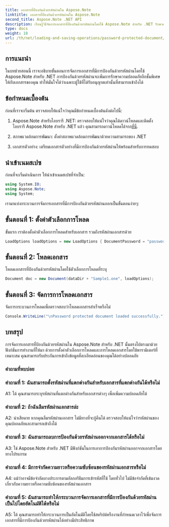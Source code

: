 ```yaml
---
title: เอกสารที่ป้องกันด้วยรหัสผ่านใน Aspose.Note
linktitle: เอกสารที่ป้องกันด้วยรหัสผ่านใน Aspose.Note
second_title: Aspose.Note .NET API
description: เรียนรู้วิธีจัดการเอกสารที่ป้องกันด้วยรหัสผ่านโดยใช้ Aspose.Note สำหรับ .NET รักษาความปลอดภัยข้อมูลที่ละเอียดอ่อนของคุณได้อย่างง่ายดาย
type: docs
weight: 18
url: /th/net/loading-and-saving-operations/password-protected-document/
---
```

## การแนะนำ

ในบทช่วยสอนนี้ เราจะอธิบายขั้นตอนการจัดการเอกสารที่มีการป้องกันด้วยรหัสผ่านโดยใช้ Aspose.Note สำหรับ .NET การป้องกันด้วยรหัสผ่านจะเพิ่มการรักษาความปลอดภัยอีกชั้นพิเศษให้กับเอกสารของคุณ ทำให้มั่นใจได้ว่าเฉพาะผู้ใช้ที่ได้รับอนุญาตเท่านั้นที่สามารถเข้าถึงได้

## ข้อกำหนดเบื้องต้น

ก่อนที่เราจะเริ่มต้น ตรวจสอบให้แน่ใจว่าคุณมีข้อกำหนดเบื้องต้นดังต่อไปนี้:

1.  Aspose.Note สำหรับไลบรารี .NET: ตรวจสอบให้แน่ใจว่าคุณได้ดาวน์โหลดและติดตั้งไลบรารี Aspose.Note สำหรับ .NET แล้ว คุณสามารถดาวน์โหลดได้จาก[ที่นี่](https://releases.aspose.com/note/net/).

2. สภาพแวดล้อมการพัฒนา: ตั้งค่าสภาพแวดล้อมการพัฒนาด้วยความสามารถของ .NET

3. เอกสารตัวอย่าง: เตรียมเอกสารตัวอย่างที่มีการป้องกันด้วยรหัสผ่านให้พร้อมสำหรับการทดสอบ

## นำเข้าเนมสเปซ

ก่อนที่จะเริ่มดำเนินการ ให้นำเข้าเนมสเปซที่จำเป็น:

```csharp
using System.IO;
using Aspose.Note;
using System;
```

เรามาแบ่งกระบวนการจัดการเอกสารที่มีการป้องกันด้วยรหัสผ่านออกเป็นขั้นตอนง่ายๆ:

## ขั้นตอนที่ 1: ตั้งค่าตัวเลือกการโหลด

ขั้นแรก เราต้องตั้งค่าตัวเลือกการโหลดสำหรับเอกสาร รวมถึงรหัสผ่านเอกสารด้วย

```csharp
LoadOptions loadOptions = new LoadOptions { DocumentPassword = "password" };
```

## ขั้นตอนที่ 2: โหลดเอกสาร

โหลดเอกสารที่ป้องกันด้วยรหัสผ่านโดยใช้ตัวเลือกการโหลดที่ระบุ

```csharp
Document doc = new Document(dataDir + "Sample1.one", loadOptions);
```

## ขั้นตอนที่ 3: จัดการการโหลดเอกสาร

จัดการกระบวนการโหลดเพื่อตรวจสอบว่าโหลดเอกสารสำเร็จหรือไม่

```csharp
Console.WriteLine("\nPassword protected document loaded successfully.");
```

## บทสรุป

การจัดการเอกสารที่ป้องกันด้วยรหัสผ่านใน Aspose.Note สำหรับ .NET นั้นตรงไปตรงมาด้วยฟังก์ชันการทำงานที่ให้มา ด้วยการตั้งค่าตัวเลือกการโหลดและการโหลดเอกสารโดยใช้พารามิเตอร์ที่เหมาะสม คุณสามารถรับประกันการเข้าถึงข้อมูลที่ละเอียดอ่อนของคุณได้อย่างปลอดภัย

### คำถามที่พบบ่อย

### คำถามที่ 1: ฉันสามารถตั้งรหัสผ่านที่แตกต่างกันสำหรับเอกสารที่แตกต่างกันได้หรือไม่

A1: ได้ คุณสามารถระบุรหัสผ่านที่แตกต่างกันสำหรับเอกสารต่างๆ เพื่อเพิ่มความปลอดภัยได้

### คำถามที่ 2: ถ้าฉันลืมรหัสผ่านเอกสารล่ะ

A2: น่าเสียดาย หากคุณลืมรหัสผ่านเอกสาร ไม่มีทางที่จะกู้คืนได้ ตรวจสอบให้แน่ใจว่ารหัสผ่านของคุณปลอดภัยและสามารถเข้าถึงได้

### คำถามที่ 3: ฉันสามารถลบการป้องกันด้วยรหัสผ่านออกจากเอกสารได้หรือไม่

A3: ใช่ Aspose.Note สำหรับ .NET มีฟังก์ชันในการเอาการป้องกันรหัสผ่านออกจากเอกสารโดยทางโปรแกรม

### คำถามที่ 4: มีการจำกัดความยาวหรือความซับซ้อนของรหัสผ่านเอกสารหรือไม่

A4: แม้ว่าอาจมีข้อจำกัดบางประการตามอัลกอริธึมการเข้ารหัสที่ใช้ โดยทั่วไป ไม่มีข้อจำกัดที่เข้มงวดเกี่ยวกับความยาวหรือความซับซ้อนของรหัสผ่านเอกสาร

### คำถามที่ 5: ฉันสามารถทำให้กระบวนการจัดการเอกสารที่มีการป้องกันด้วยรหัสผ่านเป็นไปโดยอัตโนมัติได้หรือไม่

A5: ได้ คุณสามารถทำให้กระบวนการเป็นอัตโนมัติโดยใช้สคริปต์หรืองานที่กำหนดเวลาไว้เพื่อจัดการเอกสารที่มีการป้องกันด้วยรหัสผ่านได้อย่างมีประสิทธิภาพ